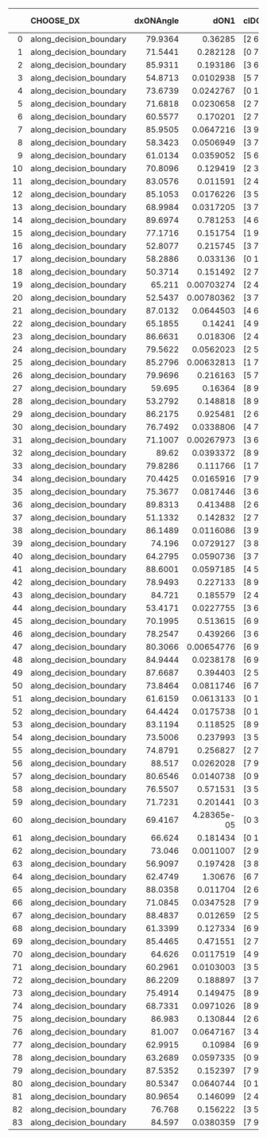 |    | CHOOSE_DX               |   dxONAngle |        dON1 | cIDON1   |   dON_patch_1 |   nTON |         dON |   dxOFFAngle |       dOFF1 | cIDOFF1   |   dOFF_patch_1 |   nTOFF |        dOFF | SUCCESS   |   nExp |   dual_point_id |   subpoint_time_seconds |   total_execution_time |       logp |     dOFF/dON | Vote dOFF>dON   |
|---:|:------------------------|------------:|------------:|:---------|--------------:|-------:|------------:|-------------:|------------:|:----------|---------------:|--------:|------------:|:----------|-------:|----------------:|------------------------:|-----------------------:|-----------:|-------------:|:----------------|
|  0 | along_decision_boundary |     79.9364 | 0.36285     | [2 6]    |   0.36285     |      1 | 0.36285     |      83.7677 | 0.68133     | [2 6]     |    0.68133     |       1 | 0.68133     | True      |      1 |               2 |                4.90253  |                7.86001 |  0         |  1.87772     | True            |
|  1 | along_decision_boundary |     71.5441 | 0.282128    | [0 7]    |   0.282128    |      1 | 0.282128    |      79.7086 | 0.0147458   | [1 7]     |    0.0147458   |       1 | 0.0147458   | False     |      2 |               4 |                2.35     |               10.2746  | -0.5       |  0.0522662   | False           |
|  2 | along_decision_boundary |     85.9311 | 0.193186    | [3 6]    |   0.193186    |      1 | 0.193186    |      82.2802 | 0.136945    | [3 6]     |    0.136945    |       1 | 0.136945    | False     |      3 |               6 |                1.52552  |               11.8491  | -0         |  0.708877    | False           |
|  3 | along_decision_boundary |     54.8713 | 0.0102938   | [5 7]    |   0.0102938   |      1 | 0.0102938   |      70.8381 | 0.110787    | [5 7]     |    0.110787    |       1 | 0.110787    | True      |      4 |               7 |                1.62045  |               13.4746  | -0.166667  | 10.7625      | True            |
|  4 | along_decision_boundary |     73.6739 | 0.0242767   | [0 1]    |   0.0242767   |      1 | 0.0242767   |      78.8398 | 0.163941    | [0 1]     |    0.163941    |       1 | 0.163941    | True      |      5 |               8 |                3.26701  |               16.7494  | -0         |  6.75301     | True            |
|  5 | along_decision_boundary |     71.6818 | 0.0230658   | [2 7]    |   0.0230658   |      1 | 0.0230658   |      71.9161 | 0.231412    | [2 7]     |    0.231412    |       1 | 0.231412    | True      |      6 |               9 |                3.06662  |               19.824   | -0.1       | 10.0327      | True            |
|  6 | along_decision_boundary |     60.5577 | 0.170201    | [2 7]    |   0.170201    |      1 | 0.170201    |      73.1185 | 0.201126    | [2 7]     |    0.201126    |       1 | 0.201126    | True      |      7 |              11 |                2.77163  |               22.645   | -0.333333  |  1.1817      | True            |
|  7 | along_decision_boundary |     85.9505 | 0.0647216   | [3 9]    |   0.0647216   |      1 | 0.0647216   |      88.1306 | 0.0342304   | [3 9]     |    0.0342304   |       1 | 0.0342304   | False     |      8 |              12 |                1.76543  |               24.4154  | -0.642857  |  0.528887    | False           |
|  8 | along_decision_boundary |     58.3423 | 0.0506949   | [3 7]    |   0.0506949   |      1 | 0.0506949   |      49.9767 | 0.00590475  | [3 7]     |    0.00590475  |       1 | 0.00590475  | False     |      9 |              13 |                1.55455  |               25.9789  | -0.25      |  0.116476    | False           |
|  9 | along_decision_boundary |     61.0134 | 0.0359052   | [5 6]    |   0.0359052   |      1 | 0.0359052   |      88.6487 | 0.176941    | [5 6]     |    0.176941    |       1 | 0.176941    | True      |     10 |              14 |                2.1432   |               28.1301  | -0.0555556 |  4.92801     | True            |
| 10 | along_decision_boundary |     70.8096 | 0.129419    | [2 3]    |   0.129419    |      1 | 0.129419    |      85.5195 | 0.180263    | [2 3]     |    0.180263    |       1 | 0.180263    | True      |     11 |              17 |                2.55312  |               30.7639  | -0.2       |  1.39287     | True            |
| 11 | along_decision_boundary |     83.0576 | 0.011591    | [2 4]    |   0.011591    |      1 | 0.011591    |      68.8734 | 0.416576    | [2 4]     |    0.416576    |       1 | 0.416576    | True      |     12 |              20 |                2.15746  |               34.5417  | -0.409091  | 35.9395      | True            |
| 12 | along_decision_boundary |     85.1053 | 0.0176226   | [3 5]    |   0.0176226   |      1 | 0.0176226   |      78.7875 | 0.0480161   | [3 5]     |    0.0480161   |       1 | 0.0480161   | True      |     13 |              21 |                1.56196  |               36.1097  | -0.666667  |  2.72468     | True            |
| 13 | along_decision_boundary |     68.9984 | 0.0317205   | [3 7]    |   0.0317205   |      1 | 0.0317205   |      73.1041 | 0.129868    | [3 7]     |    0.129868    |       1 | 0.129868    | True      |     14 |              23 |                2.58786  |               40.6945  | -0.961538  |  4.09413     | True            |
| 14 | along_decision_boundary |     89.6974 | 0.781253    | [4 6]    |   0.781253    |      1 | 0.781253    |      73.8587 | 0.23434     | [4 6]     |    0.23434     |       1 | 0.23434     | False     |     15 |              24 |                5.96439  |               46.6639  | -1.28571   |  0.299954    | False           |
| 15 | along_decision_boundary |     77.1716 | 0.151754    | [1 9]    |   0.151754    |      1 | 0.151754    |      67.4899 | 6.0439e-05  | [1 9]     |    6.0439e-05  |       1 | 6.0439e-05  | False     |     16 |              25 |                2.02864  |               48.6975  | -0.833333  |  0.000398269 | False           |
| 16 | along_decision_boundary |     52.8077 | 0.215745    | [3 7]    |   0.215745    |      1 | 0.215745    |      53.7843 | 0.0765407   | [3 7]     |    0.0765407   |       1 | 0.0765407   | False     |     17 |              27 |                3.51127  |               52.2607  | -0.5       |  0.354774    | False           |
| 17 | along_decision_boundary |     58.2886 | 0.033136    | [0 1]    |   0.033136    |      1 | 0.033136    |      62.8797 | 0.129605    | [0 1]     |    0.129605    |       1 | 0.129605    | True      |     18 |              32 |                1.70297  |               54.1468  | -0.264706  |  3.91131     | True            |
| 18 | along_decision_boundary |     50.3714 | 0.151492    | [2 7]    |   0.151492    |      1 | 0.151492    |      66.3147 | 0.204165    | [2 7]     |    0.204165    |       1 | 0.204165    | True      |     19 |              33 |                2.42409  |               56.5759  | -0.444444  |  1.34769     | True            |
| 19 | along_decision_boundary |     65.211  | 0.00703274  | [2 4]    |   0.00703274  |      1 | 0.00703274  |      48.1947 | 0.0294213   | [2 4]     |    0.0294213   |       1 | 0.0294213   | True      |     20 |              35 |                1.17392  |               59.7702  | -0.657895  |  4.18348     | True            |
| 20 | along_decision_boundary |     52.5437 | 0.00780362  | [3 7]    |   0.00780362  |      1 | 0.00780362  |      59.1067 | 0.053123    | [3 7]     |    0.053123    |       1 | 0.053123    | True      |     21 |              42 |                1.4202   |               72.0941  | -0.9       |  6.80748     | True            |
| 21 | along_decision_boundary |     87.0132 | 0.0644503   | [4 6]    |   0.0644503   |      1 | 0.0644503   |      82.4244 | 0.153443    | [4 6]     |    0.153443    |       1 | 0.153443    | True      |     22 |              45 |                1.76807  |               80.4398  | -1.16667   |  2.3808      | True            |
| 22 | along_decision_boundary |     65.1855 | 0.14241     | [4 9]    |   0.14241     |      1 | 0.14241     |      78.1086 | 0.310769    | [4 9]     |    0.310769    |       1 | 0.310769    | True      |     23 |              51 |                5.85888  |               94.8375  | -1.45455   |  2.18222     | True            |
| 23 | along_decision_boundary |     86.6631 | 0.018306    | [2 4]    |   0.018306    |      1 | 0.018306    |      82.1363 | 0.0425658   | [2 4]     |    0.0425658   |       1 | 0.0425658   | True      |     24 |              52 |                1.25101  |               96.0934  | -1.76087   |  2.32524     | True            |
| 24 | along_decision_boundary |     79.5622 | 0.0562023   | [2 5]    |   0.0562023   |      1 | 0.0562023   |      78.7972 | 0.0799224   | [2 5]     |    0.0799224   |       1 | 0.0799224   | True      |     25 |              53 |                1.94998  |               98.0504  | -2.08333   |  1.42205     | True            |
| 25 | along_decision_boundary |     85.2796 | 0.00632813  | [1 7]    |   0.00632813  |      1 | 0.00632813  |      57.4769 | 0.000270744 | [0 7]     |    0.000270744 |       1 | 0.000270744 | False     |     26 |              62 |                0.989196 |              103.205   | -2.42      |  0.0427842   | False           |
| 26 | along_decision_boundary |     79.9696 | 0.216163    | [5 7]    |   0.216163    |      1 | 0.216163    |      70.9598 | 0.0363043   | [5 7]     |    0.0363043   |       1 | 0.0363043   | False     |     27 |              63 |                2.84094  |              106.054   | -1.92308   |  0.167948    | False           |
| 27 | along_decision_boundary |     59.695  | 0.16364     | [8 9]    |   0.16364     |      1 | 0.16364     |      74.4937 | 0.256344    | [8 9]     |    0.256344    |       1 | 0.256344    | True      |     28 |              64 |                3.75318  |              109.812   | -1.5       |  1.56651     | True            |
| 28 | along_decision_boundary |     53.2792 | 0.148818    | [8 9]    |   0.148818    |      1 | 0.148818    |      67.4152 | 0.0770784   | [8 9]     |    0.0770784   |       1 | 0.0770784   | False     |     29 |              67 |                1.3998   |              111.316   | -1.78571   |  0.517939    | False           |
| 29 | along_decision_boundary |     86.2175 | 0.925481    | [2 6]    |   0.925481    |      1 | 0.925481    |      71.3971 | 0.010299    | [2 6]     |    0.010299    |       1 | 0.010299    | False     |     30 |              68 |                3.70178  |              115.026   | -1.39655   |  0.0111283   | False           |
| 30 | along_decision_boundary |     76.7492 | 0.0338806   | [4 7]    |   0.0338806   |      1 | 0.0338806   |      84.4466 | 0.00478978  | [4 7]     |    0.00478978  |       1 | 0.00478978  | False     |     31 |              70 |                1.54716  |              116.618   | -1.06667   |  0.141373    | False           |
| 31 | along_decision_boundary |     71.1007 | 0.00267973  | [3 6]    |   0.00267973  |      1 | 0.00267973  |      62.4922 | 0.0100095   | [3 6]     |    0.0100095   |       1 | 0.0100095   | True      |     32 |              75 |                1.31717  |              118.118   | -0.790323  |  3.73526     | True            |
| 32 | along_decision_boundary |     89.62   | 0.0393372   | [8 9]    |   0.0393372   |      1 | 0.0393372   |      68.7734 | 0.323894    | [8 9]     |    0.323894    |       1 | 0.323894    | True      |     33 |              76 |                3.59426  |              121.721   | -1         |  8.23377     | True            |
| 33 | along_decision_boundary |     79.8286 | 0.111766    | [1 7]    |   0.111766    |      1 | 0.111766    |      47.6861 | 0.55961     | [0 7]     |    0.55961     |       1 | 0.55961     | True      |     34 |              78 |                5.58316  |              127.356   | -1.22727   |  5.00698     | True            |
| 34 | along_decision_boundary |     70.4425 | 0.0165916   | [7 9]    |   0.0165916   |      1 | 0.0165916   |      70.1449 | 0.111401    | [7 9]     |    0.111401    |       1 | 0.111401    | True      |     35 |              79 |                1.65162  |              129.015   | -1.47059   |  6.71432     | True            |
| 35 | along_decision_boundary |     75.3677 | 0.0817446   | [3 6]    |   0.0817446   |      1 | 0.0817446   |      76.3452 | 0.127743    | [3 6]     |    0.127743    |       1 | 0.127743    | True      |     36 |              81 |                3.12901  |              132.186   | -1.72857   |  1.56271     | True            |
| 36 | along_decision_boundary |     89.8313 | 0.413488    | [2 6]    |   0.413488    |      1 | 0.413488    |      64.5274 | 0.153884    | [2 6]     |    0.153884    |       1 | 0.153884    | False     |     37 |              85 |                3.99231  |              138.187   | -2         |  0.372161    | False           |
| 37 | along_decision_boundary |     51.1332 | 0.142832    | [2 7]    |   0.142832    |      1 | 0.142832    |      81.7138 | 0.297963    | [2 7]     |    0.297963    |       1 | 0.297963    | True      |     38 |              87 |                3.51485  |              145.228   | -1.63514   |  2.0861      | True            |
| 38 | along_decision_boundary |     86.1489 | 0.0116086   | [3 9]    |   0.0116086   |      1 | 0.0116086   |      82.8773 | 0.0131546   | [3 9]     |    0.0131546   |       1 | 0.0131546   | True      |     39 |              89 |                1.01492  |              146.296   | -1.89474   |  1.13317     | True            |
| 39 | along_decision_boundary |     74.196  | 0.0729127   | [3 8]    |   0.0729127   |      1 | 0.0729127   |      78.4243 | 0.378505    | [3 8]     |    0.378505    |       1 | 0.378505    | True      |     40 |              92 |                3.6561   |              155.052   | -2.16667   |  5.1912      | True            |
| 40 | along_decision_boundary |     64.2795 | 0.0590736   | [3 7]    |   0.0590736   |      1 | 0.0590736   |      67.2143 | 0.10612     | [3 7]     |    0.10612     |       1 | 0.10612     | True      |     41 |              93 |                2.6063   |              157.664   | -2.45      |  1.7964      | True            |
| 41 | along_decision_boundary |     88.6001 | 0.0597185   | [4 5]    |   0.0597185   |      1 | 0.0597185   |      82.1149 | 0.175188    | [4 5]     |    0.175188    |       1 | 0.175188    | True      |     42 |              94 |                1.55482  |              159.223   | -2.7439    |  2.93357     | True            |
| 42 | along_decision_boundary |     78.9493 | 0.227133    | [8 9]    |   0.227133    |      1 | 0.227133    |      79.2419 | 0.0361773   | [8 9]     |    0.0361773   |       1 | 0.0361773   | False     |     43 |              98 |                3.16842  |              162.555   | -3.04762   |  0.159278    | False           |
| 43 | along_decision_boundary |     84.721  | 0.185579    | [2 4]    |   0.185579    |      1 | 0.185579    |      75.2158 | 0.0608147   | [2 4]     |    0.0608147   |       1 | 0.0608147   | False     |     44 |             101 |                6.00012  |              174.948   | -2.61628   |  0.327703    | False           |
| 44 | along_decision_boundary |     53.4171 | 0.0227755   | [3 6]    |   0.0227755   |      1 | 0.0227755   |      55.5733 | 0.0483707   | [3 6]     |    0.0483707   |       1 | 0.0483707   | True      |     45 |             103 |                2.07604  |              183.191   | -2.22727   |  2.12381     | True            |
| 45 | along_decision_boundary |     70.1995 | 0.513615    | [6 9]    |   0.513615    |      1 | 0.513615    |      62.3262 | 0.00976373  | [6 9]     |    0.00976373  |       1 | 0.00976373  | False     |     46 |             106 |                1.80399  |              185.073   | -2.5       |  0.0190098   | False           |
| 46 | along_decision_boundary |     78.2547 | 0.439266    | [3 6]    |   0.439266    |      1 | 0.439266    |      73.9212 | 0.839347    | [3 6]     |    0.839347    |       1 | 0.839347    | True      |     47 |             107 |                5.57494  |              190.656   | -2.13043   |  1.9108      | True            |
| 47 | along_decision_boundary |     80.3066 | 0.00654776  | [6 9]    |   0.00654776  |      1 | 0.00654776  |      88.1608 | 0.162478    | [6 9]     |    0.162478    |       1 | 0.162478    | True      |     48 |             113 |                2.37917  |              203.32    | -2.39362   | 24.8143      | True            |
| 48 | along_decision_boundary |     84.9444 | 0.0238178   | [6 9]    |   0.0238178   |      1 | 0.0238178   |      86.8183 | 0.0675933   | [6 9]     |    0.0675933   |       1 | 0.0675933   | True      |     49 |             115 |                1.38686  |              206.66    | -2.66667   |  2.83793     | True            |
| 49 | along_decision_boundary |     87.6687 | 0.394403    | [2 5]    |   0.394403    |      1 | 0.394403    |      81.6671 | 0.0738492   | [2 5]     |    0.0738492   |       1 | 0.0738492   | False     |     50 |             117 |                1.37054  |              208.09    | -2.94898   |  0.187243    | False           |
| 50 | along_decision_boundary |     73.8464 | 0.0811746   | [6 7]    |   0.0811746   |      1 | 0.0811746   |      60.5628 | 0.0305977   | [6 7]     |    0.0305977   |       1 | 0.0305977   | False     |     51 |             118 |                2.53294  |              210.631   | -2.56      |  0.376937    | False           |
| 51 | along_decision_boundary |     61.6159 | 0.0613133   | [0 1]    |   0.0613133   |      1 | 0.0613133   |      55.9973 | 0.139082    | [0 1]     |    0.139082    |       1 | 0.139082    | True      |     52 |             121 |                2.89918  |              215.366   | -2.20588   |  2.26837     | True            |
| 52 | along_decision_boundary |     64.4424 | 0.0175738   | [0 1]    |   0.0175738   |      1 | 0.0175738   |      59.6356 | 0.108711    | [0 1]     |    0.108711    |       1 | 0.108711    | True      |     53 |             122 |                1.83268  |              217.206   | -2.46154   |  6.18597     | True            |
| 53 | along_decision_boundary |     83.1194 | 0.118525    | [8 9]    |   0.118525    |      1 | 0.118525    |      64.1124 | 0.211938    | [8 9]     |    0.211938    |       1 | 0.211938    | True      |     54 |             123 |                3.07061  |              220.284   | -2.72642   |  1.78812     | True            |
| 54 | along_decision_boundary |     73.5006 | 0.237993    | [3 5]    |   0.237993    |      1 | 0.237993    |      73.9689 | 0.168054    | [3 5]     |    0.168054    |       1 | 0.168054    | False     |     55 |             127 |                2.20655  |              228.027   | -3         |  0.706129    | False           |
| 55 | along_decision_boundary |     74.8791 | 0.256827    | [2 7]    |   0.256827    |      1 | 0.256827    |      77.1048 | 0.126584    | [2 7]     |    0.126584    |       1 | 0.126584    | False     |     56 |             128 |                3.35247  |              231.39    | -2.62727   |  0.492875    | False           |
| 56 | along_decision_boundary |     88.517  | 0.0262028   | [7 9]    |   0.0262028   |      1 | 0.0262028   |      88.9997 | 0.281267    | [7 9]     |    0.281267    |       1 | 0.281267    | True      |     57 |             130 |                1.71427  |              233.145   | -2.28571   | 10.7342      | True            |
| 57 | along_decision_boundary |     80.6546 | 0.0140738   | [0 9]    |   0.0140738   |      1 | 0.0140738   |      89.1427 | 0.207093    | [1 9]     |    0.207093    |       1 | 0.207093    | True      |     58 |             136 |                4.2492   |              240.278   | -2.53509   | 14.7148      | True            |
| 58 | along_decision_boundary |     76.5507 | 0.571531    | [3 5]    |   0.571531    |      1 | 0.571531    |      67.6845 | 0.176742    | [3 5]     |    0.176742    |       1 | 0.176742    | False     |     59 |             140 |                5.33495  |              245.737   | -2.7931    |  0.309242    | False           |
| 59 | along_decision_boundary |     71.7231 | 0.201441    | [0 3]    |   0.201441    |      1 | 0.201441    |      71.0739 | 0.00592959  | [0 3]     |    0.00592959  |       1 | 0.00592959  | False     |     60 |             143 |                2.23064  |              249.769   | -2.44915   |  0.0294358   | False           |
| 60 | along_decision_boundary |     69.4167 | 4.28365e-05 | [0 3]    |   4.28365e-05 |      1 | 4.28365e-05 |      79.5798 | 3.5767e-06  | [1 3]     |    3.5767e-06  |       1 | 3.5767e-06  | False     |     61 |             144 |                0.929323 |              250.703   | -2.13333   |  0.0834965   | False           |
| 61 | along_decision_boundary |     66.624  | 0.181434    | [0 1]    |   0.181434    |      1 | 0.181434    |      64.2774 | 0.112273    | [0 1]     |    0.112273    |       1 | 0.112273    | False     |     62 |             147 |                1.87314  |              255.723   | -1.84426   |  0.618809    | False           |
| 62 | along_decision_boundary |     73.046  | 0.0011007   | [2 9]    |   0.0011007   |      1 | 0.0011007   |      77.4927 | 0.0234245   | [2 9]     |    0.0234245   |       1 | 0.0234245   | True      |     63 |             148 |                1.29846  |              257.028   | -1.58065   | 21.2815      | True            |
| 63 | along_decision_boundary |     56.9097 | 0.197428    | [3 8]    |   0.197428    |      1 | 0.197428    |      56.5453 | 0.0442223   | [3 8]     |    0.0442223   |       1 | 0.0442223   | False     |     64 |             149 |                2.4506   |              259.487   | -1.78571   |  0.223992    | False           |
| 64 | along_decision_boundary |     62.4749 | 1.30676     | [6 7]    |   1.30676     |      1 | 1.30676     |      55.2923 | 0.371725    | [6 7]     |    0.371725    |       1 | 0.371725    | False     |     65 |             150 |                6.2758   |              265.772   | -1.53125   |  0.284463    | False           |
| 65 | along_decision_boundary |     88.0358 | 0.011704    | [2 6]    |   0.011704    |      1 | 0.011704    |      85.7541 | 0.0445323   | [2 6]     |    0.0445323   |       1 | 0.0445323   | True      |     66 |             153 |                1.33234  |              269.785   | -1.3       |  3.80487     | True            |
| 66 | along_decision_boundary |     71.0845 | 0.0347528   | [7 9]    |   0.0347528   |      1 | 0.0347528   |      71.7708 | 0.0192646   | [7 9]     |    0.0192646   |       1 | 0.0192646   | False     |     67 |             154 |                1.12179  |              270.914   | -1.48485   |  0.554334    | False           |
| 67 | along_decision_boundary |     88.4837 | 0.012659    | [2 5]    |   0.012659    |      1 | 0.012659    |      84.4173 | 0.0708205   | [2 5]     |    0.0708205   |       1 | 0.0708205   | True      |     68 |             155 |                1.59403  |              272.517   | -1.26119   |  5.5945      | True            |
| 68 | along_decision_boundary |     61.3399 | 0.127334    | [6 9]    |   0.127334    |      1 | 0.127334    |      72.2327 | 0.00628062  | [6 9]     |    0.00628062  |       1 | 0.00628062  | False     |     69 |             157 |                2.27634  |              274.828   | -1.44118   |  0.0493239   | False           |
| 69 | along_decision_boundary |     85.4465 | 0.471551    | [2 7]    |   0.471551    |      1 | 0.471551    |      67.9046 | 0.189576    | [2 7]     |    0.189576    |       1 | 0.189576    | False     |     70 |             160 |                4.6488   |              279.582   | -1.22464   |  0.402027    | False           |
| 70 | along_decision_boundary |     64.626  | 0.0117519   | [4 9]    |   0.0117519   |      1 | 0.0117519   |      68.3778 | 0.0668531   | [4 9]     |    0.0668531   |       1 | 0.0668531   | True      |     71 |             161 |                2.37524  |              281.962   | -1.02857   |  5.6887      | True            |
| 71 | along_decision_boundary |     60.2961 | 0.0103003   | [3 5]    |   0.0103003   |      1 | 0.0103003   |      71.523  | 0.0382065   | [3 5]     |    0.0382065   |       1 | 0.0382065   | True      |     72 |             166 |                1.01721  |              284.658   | -1.19014   |  3.70926     | True            |
| 72 | along_decision_boundary |     86.2209 | 0.188897    | [3 7]    |   0.188897    |      1 | 0.188897    |      80.1223 | 0.0478253   | [3 7]     |    0.0478253   |       1 | 0.0478253   | False     |     73 |             167 |                2.2915   |              286.957   | -1.36111   |  0.253182    | False           |
| 73 | along_decision_boundary |     75.4914 | 0.149475    | [8 9]    |   0.149475    |      1 | 0.149475    |      79.6527 | 0.0528309   | [8 9]     |    0.0528309   |       1 | 0.0528309   | False     |     74 |             169 |                2.07515  |              289.076   | -1.15753   |  0.353443    | False           |
| 74 | along_decision_boundary |     68.7331 | 0.0971026   | [8 9]    |   0.0971026   |      1 | 0.0971026   |      81.0965 | 0.23665     | [8 9]     |    0.23665     |       1 | 0.23665     | True      |     75 |             174 |                3.42293  |              294.964   | -0.972973  |  2.43711     | True            |
| 75 | along_decision_boundary |     86.983  | 0.130844    | [2 6]    |   0.130844    |      1 | 0.130844    |      76.6192 | 0.0216221   | [2 6]     |    0.0216221   |       1 | 0.0216221   | False     |     76 |             176 |                2.20034  |              300.224   | -1.12667   |  0.165251    | False           |
| 76 | along_decision_boundary |     81.007  | 0.0647167   | [3 4]    |   0.0647167   |      1 | 0.0647167   |      80.4728 | 0.0349824   | [3 4]     |    0.0349824   |       1 | 0.0349824   | False     |     77 |             178 |                1.81296  |              302.109   | -0.947368  |  0.540547    | False           |
| 77 | along_decision_boundary |     62.9915 | 0.10984     | [6 9]    |   0.10984     |      1 | 0.10984     |      80.1356 | 0.120523    | [6 9]     |    0.120523    |       1 | 0.120523    | True      |     78 |             184 |                1.92987  |              304.241   | -0.785714  |  1.09726     | True            |
| 78 | along_decision_boundary |     63.2689 | 0.0597335   | [0 9]    |   0.0597335   |      1 | 0.0597335   |      75.2048 | 0.195731    | [0 9]     |    0.195731    |       1 | 0.195731    | True      |     79 |             188 |                3.03255  |              318.579   | -0.923077  |  3.27673     | True            |
| 79 | along_decision_boundary |     87.5352 | 0.152397    | [7 9]    |   0.152397    |      1 | 0.152397    |      80.2763 | 0.43961     | [7 9]     |    0.43961     |       1 | 0.43961     | True      |     80 |             189 |                5.66721  |              324.255   | -1.06962   |  2.88464     | True            |
| 80 | along_decision_boundary |     80.5347 | 0.0640744   | [0 1]    |   0.0640744   |      1 | 0.0640744   |      77.2237 | 0.382247    | [0 1]     |    0.382247    |       1 | 0.382247    | True      |     81 |             195 |                4.48407  |              333.599   | -1.225     |  5.96567     | True            |
| 81 | along_decision_boundary |     80.9654 | 0.146099    | [2 4]    |   0.146099    |      1 | 0.146099    |      81.882  | 0.0080838   | [2 4]     |    0.0080838   |       1 | 0.0080838   | False     |     82 |             200 |                1.54901  |              342.972   | -1.38889   |  0.0553311   | False           |
| 82 | along_decision_boundary |     76.768  | 0.156222    | [3 5]    |   0.156222    |      1 | 0.156222    |      76.4101 | 0.167254    | [3 5]     |    0.167254    |       1 | 0.167254    | True      |     83 |             201 |                3.57918  |              346.557   | -1.19512   |  1.07062     | True            |
| 83 | along_decision_boundary |     84.597  | 0.0380359   | [7 9]    |   0.0380359   |      1 | 0.0380359   |      86.7979 | 0.208576    | [7 9]     |    0.208576    |       1 | 0.208576    | True      |     84 |             203 |                2.39234  |              349.008   | -1.35542   |  5.48367     | True            |